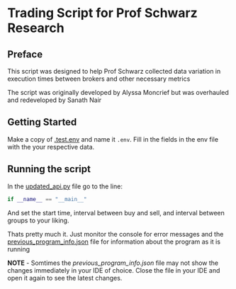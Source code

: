 # Trading Script for Prof Schwarz Research

## Preface 

This script was designed to help Prof Schwarz collected data variation in execution times between brokers and other necessary metrics

The script was originally developed by Alyssa Moncrief but was overhauled and redeveloped by Sanath Nair

## Getting Started

Make a copy of [.test.env](.test.env) and name it `.env`. Fill in the fields in the env file with the your respective data.

## Running the script

In the [updated_api.py](updated_api.py) file go to the line:

```python 
if __name__ == "__main__"
```
And set the start time, interval between buy and sell, and interval between groups to your liking.

Thats pretty much it. Just monitor the console for error messages and the [previous_program_info.json](previous_program_info.json) file for information about the program as it is running 

**NOTE** - Somtimes the *previous_program_info.json* file may not show the changes immediately in your IDE of choice. Close the file in your IDE and open it again to see the latest changes.
